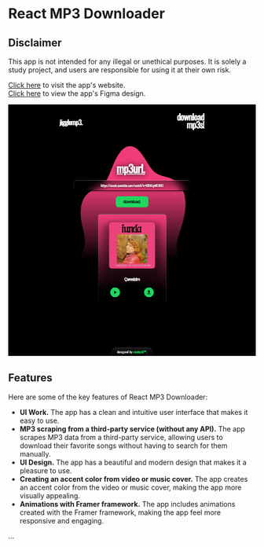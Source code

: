 # React MP3 Downloader

## Disclaimer

This app is not intended for any illegal or unethical purposes. It is solely a study project, and users are responsible for using it at their own risk.

[Click here](https://jigglemp3.vercel.app) to visit the app's website.  
[Click here](https://www.figma.com/file/iyaDTQzbwasgfxkBjTPU8s/Jiggle-MP3-Downloader?node-id=0%3A1&t=fZRmYZR21i7Dihee-0) to view the app's Figma design.

![Screenshot of the app](./chrome_gbWmKb189Q.png)

## Features

Here are some of the key features of React MP3 Downloader:

- **UI Work.** The app has a clean and intuitive user interface that makes it easy to use.
- **MP3 scraping from a third-party service (without any API).** The app scrapes MP3 data from a third-party service, allowing users to download their favorite songs without having to search for them manually.
- **UI Design.** The app has a beautiful and modern design that makes it a pleasure to use.
- **Creating an accent color from video or music cover.** The app creates an accent color from the video or music cover, making the app more visually appealing.
- **Animations with Framer framework.** The app includes animations created with the Framer framework, making the app feel more responsive and engaging.

...
